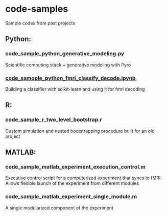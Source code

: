 # code-samples
Sample codes from past projects

## Python:

### code_sample_python_generative_modeling.py

Scientific computing stack + generative modeling with Pyro

### [code_samople_python_fmri_classify_decode.ipynb](code_samople_python_fmri_classify_decode.ipynb)

Building a classifier with scikit-learn and using it for fmri decoding

## R:

### code_sample_r_two_level_bootstrap.r

Custom simulation and nested bootstrapping procedure built for an old project

## MATLAB:

### code_sample_matlab_experiment_execution_control.m

Executive control script for a computerized experiment that syncs to fMRI. Allows flexible launch of the experiment from different modules

### code_sample_matlab_experiment_single_module.m

A single modularized component of the experiment
